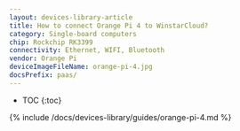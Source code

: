 ```yaml
---
layout: devices-library-article
title: How to connect Orange Pi 4 to WinstarCloud?
category: Single-board computers
chip: Rockchip RK3399
connectivity: Ethernet, WIFI, Bluetooth
vendor: Orange Pi
deviceImageFileName: orange-pi-4.jpg
docsPrefix: paas/
---
```



* TOC
{:toc}

{% include /docs/devices-library/guides/orange-pi-4.md %}